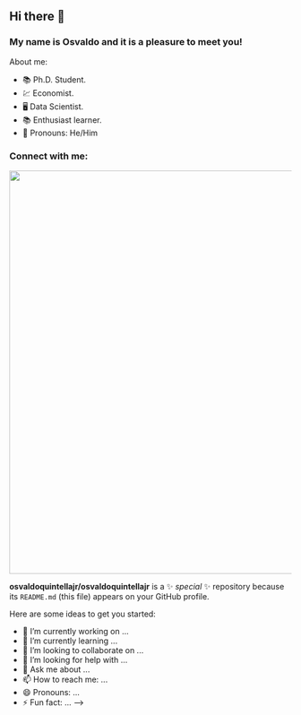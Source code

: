## Hi there 👋
### My name is Osvaldo and it is a pleasure to meet you! 

About me:
- 📚 Ph.D. Student.
- 💹 Economist. 
- 🖥️ Data Scientist.
- 📚 Enthusiast learner.
- 💬 Pronouns: He/Him


### Connect with me:
<div align="center">
  <img src="https://github.com/osvaldoquintellajr/osvaldoquintellajr/assets/71340036/e1d0eae6-3d72-465b-8b7d-af98f98145b9" width="720px" />
</div>



**osvaldoquintellajr/osvaldoquintellajr** is a ✨ _special_ ✨ repository because its `README.md` (this file) appears on your GitHub profile.

Here are some ideas to get you started:

- 🔭 I’m currently working on ...
- 🌱 I’m currently learning ...
- 👯 I’m looking to collaborate on ...
- 🤔 I’m looking for help with ...
- 💬 Ask me about ...
- 📫 How to reach me: ...
- 😄 Pronouns: ...
- ⚡ Fun fact: ...
-->
